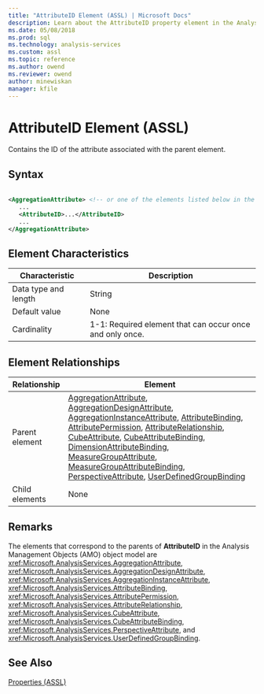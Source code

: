 ```yaml
---
title: "AttributeID Element (ASSL) | Microsoft Docs"
description: Learn about the AttributeID property element in the Analysis Services Scripting Language (ASSL) schema.
ms.date: 05/08/2018
ms.prod: sql
ms.technology: analysis-services
ms.custom: assl
ms.topic: reference
ms.author: owend
ms.reviewer: owend
author: minewiskan
manager: kfile
---
```

# AttributeID Element (ASSL)

  Contains the ID of the attribute associated with the parent element.  
  
## Syntax  
  
```xml  
  
<AggregationAttribute> <!-- or one of the elements listed below in the Element Relationships table -->  
   ...  
   <AttributeID>...</AttributeID>  
   ...  
</AggregationAttribute>  
```  
  
## Element Characteristics  
  
|Characteristic|Description|  
|--------------------|-----------------|  
|Data type and length|String|  
|Default value|None|  
|Cardinality|1-1: Required element that can occur once and only once.|  
  
## Element Relationships  
  
|Relationship|Element|  
|------------------|-------------|  
|Parent element|[AggregationAttribute](../data-type/aggregationattribute-data-type-assl.md), [AggregationDesignAttribute](../data-type/aggregationdesignattribute-data-type-assl.md), [AggregationInstanceAttribute](../data-type/aggregationinstanceattribute-data-type-assl.md), [AttributeBinding](../data-type/attributebinding-data-type-assl.md), [AttributePermission](../objects/attributepermission-element-assl.md), [AttributeRelationship](../objects/attributerelationship-element-assl.md), [CubeAttribute](../data-type/cubeattribute-data-type-assl.md), [CubeAttributeBinding](../data-type/cubeattributebinding-data-type-assl.md), [DimensionAttributeBinding](../data-type/dimensionattributebinding-data-type-out-of-line-assl.md), [MeasureGroupAttribute](../data-type/measuregroupattribute-data-type-assl.md), [MeasureGroupAttributeBinding](../data-type/measuregroupattributebinding-data-type-out-of-line-assl.md), [PerspectiveAttribute](../data-type/perspectiveattribute-data-type-assl.md), [UserDefinedGroupBinding](../data-type/userdefinedgroupbinding-data-type-assl.md)|  
|Child elements|None|  
  
## Remarks  
 The elements that correspond to the parents of **AttributeID** in the Analysis Management Objects (AMO) object model are <xref:Microsoft.AnalysisServices.AggregationAttribute>, <xref:Microsoft.AnalysisServices.AggregationDesignAttribute>, <xref:Microsoft.AnalysisServices.AggregationInstanceAttribute>, <xref:Microsoft.AnalysisServices.AttributeBinding>, <xref:Microsoft.AnalysisServices.AttributePermission>, <xref:Microsoft.AnalysisServices.AttributeRelationship>, <xref:Microsoft.AnalysisServices.CubeAttribute>, <xref:Microsoft.AnalysisServices.CubeAttributeBinding>, <xref:Microsoft.AnalysisServices.PerspectiveAttribute>, and <xref:Microsoft.AnalysisServices.UserDefinedGroupBinding>.  
  
## See Also  
 [Properties &#40;ASSL&#41;](properties-assl.md)  
  
  

